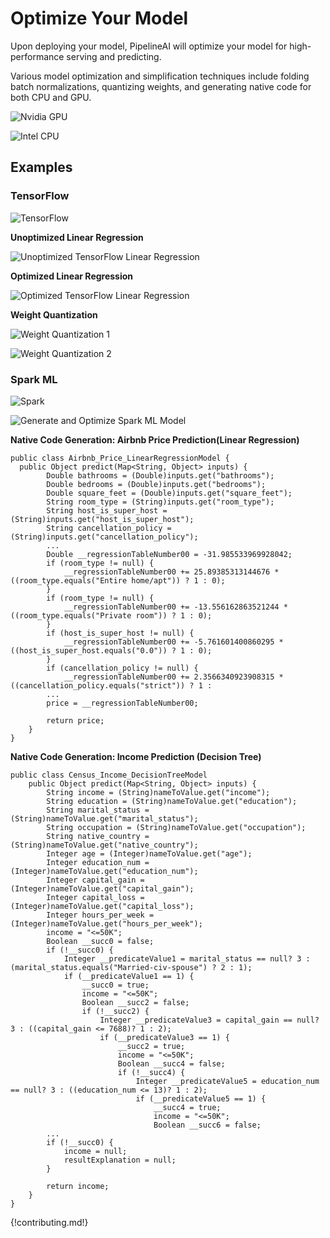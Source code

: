 # Optimize Your Model 
Upon deploying your model, PipelineAI will optimize your model for high-performance serving and predicting.

Various model optimization and simplification techniques include folding batch normalizations, quantizing weights, and generating native code for both CPU and GPU.

![Nvidia GPU](/img/nvidia-cuda-338x181.png) 

![Intel CPU](/img/intel-logo-250x165.png)

## Examples

### TensorFlow
![TensorFlow](/img/tensorflow-logo-150x128.png)

**Unoptimized Linear Regression**

![Unoptimized TensorFlow Linear Regression](/img/unoptimized-tensorflow-linear.png)

**Optimized Linear Regression**

![Optimized TensorFlow Linear Regression](/img/optimized-tensorflow-linear.png)

**Weight Quantization**

![Weight Quantization 1](/img/weight-quantization-1.png)

![Weight Quantization 2](/img/weight-quantization-2.png)

### Spark ML
![Spark](/img/spark-logo-150x78.png)

![Generate and Optimize Spark ML Model](/img/ml-model-generating-and-optimizing.png) 

**Native Code Generation: Airbnb Price Prediction(Linear Regression)**
```
public class Airbnb_Price_LinearRegressionModel {
  public Object predict(Map<String, Object> inputs) {
        Double bathrooms = (Double)inputs.get("bathrooms");
        Double bedrooms = (Double)inputs.get("bedrooms");
        Double square_feet = (Double)inputs.get("square_feet");
        String room_type = (String)inputs.get("room_type");
        String host_is_super_host = (String)inputs.get("host_is_super_host");
        String cancellation_policy = (String)inputs.get("cancellation_policy");
        ...        
        Double __regressionTableNumber00 = -31.985533969928042;
        if (room_type != null) {
            __regressionTableNumber00 += 25.89385313144676 * ((room_type.equals("Entire home/apt")) ? 1 : 0);
        }
        if (room_type != null) {
            __regressionTableNumber00 += -13.556162863521244 * ((room_type.equals("Private room")) ? 1 : 0);
        }
        if (host_is_super_host != null) {
            __regressionTableNumber00 += -5.761601400860295 * ((host_is_super_host.equals("0.0")) ? 1 : 0);
        }
        if (cancellation_policy != null) {
            __regressionTableNumber00 += 2.3566340923908315 * ((cancellation_policy.equals("strict")) ? 1 : 
        ...
        price = __regressionTableNumber00;

        return price;
    }
}
```

**Native Code Generation: Income Prediction (Decision Tree)**
``` 
public class Census_Income_DecisionTreeModel
    public Object predict(Map<String, Object> inputs) {
        String income = (String)nameToValue.get("income");
        String education = (String)nameToValue.get("education");
        String marital_status = (String)nameToValue.get("marital_status");
        String occupation = (String)nameToValue.get("occupation");
        String native_country = (String)nameToValue.get("native_country");
        Integer age = (Integer)nameToValue.get("age");
        Integer education_num = (Integer)nameToValue.get("education_num");
        Integer capital_gain = (Integer)nameToValue.get("capital_gain");
        Integer capital_loss = (Integer)nameToValue.get("capital_loss");
        Integer hours_per_week = (Integer)nameToValue.get("hours_per_week");
        income = "<=50K";
        Boolean __succ0 = false;
        if (!__succ0) {
            Integer __predicateValue1 = marital_status == null? 3 : (marital_status.equals("Married-civ-spouse") ? 2 : 1);
            if (__predicateValue1 == 1) {
                __succ0 = true;
                income = "<=50K";
                Boolean __succ2 = false;
                if (!__succ2) {
                    Integer __predicateValue3 = capital_gain == null? 3 : ((capital_gain <= 7688)? 1 : 2);
                    if (__predicateValue3 == 1) {
                        __succ2 = true;
                        income = "<=50K";
                        Boolean __succ4 = false;
                        if (!__succ4) {
                            Integer __predicateValue5 = education_num == null? 3 : ((education_num <= 13)? 1 : 2);
                            if (__predicateValue5 == 1) {
                                __succ4 = true;
                                income = "<=50K";
                                Boolean __succ6 = false;
        ...
        if (!__succ0) {
            income = null;
            resultExplanation = null;
        }

        return income;         
    }
} 
```

{!contributing.md!}
